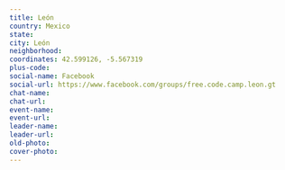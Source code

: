 ```yaml
---
title: León
country: Mexico
state: 
city: León
neighborhood: 
coordinates: 42.599126, -5.567319
plus-code:
social-name: Facebook
social-url: https://www.facebook.com/groups/free.code.camp.leon.gt
chat-name:
chat-url:
event-name:
event-url:
leader-name:
leader-url:
old-photo: 
cover-photo:
---
```

